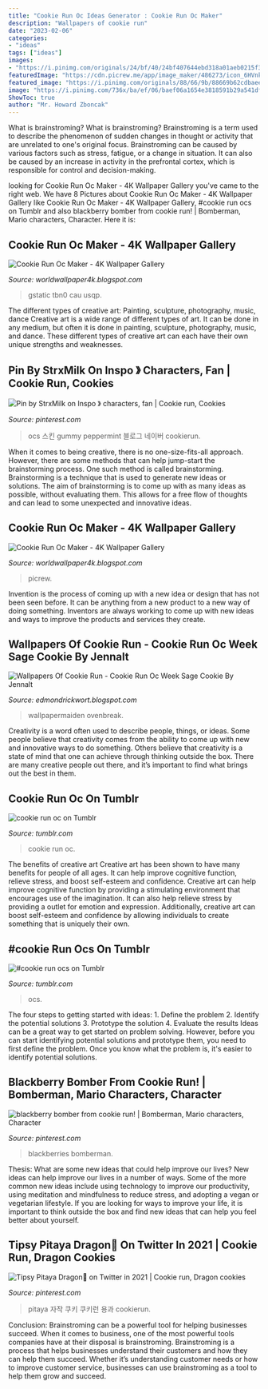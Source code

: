 ```yaml
---
title: "Cookie Run Oc Ideas Generator : Cookie Run Oc Maker"
description: "Wallpapers of cookie run"
date: "2023-02-06"
categories:
- "ideas"
tags: ["ideas"]
images:
- "https://i.pinimg.com/originals/24/bf/40/24bf407644ebd318a01aeb0215f3fee7.png"
featuredImage: "https://cdn.picrew.me/app/image_maker/486273/icon_6HVnketRife0xz6e.png"
featured_image: "https://i.pinimg.com/originals/88/66/9b/88669b62cdbaeedff9220a65725483d0.png"
image: "https://i.pinimg.com/736x/ba/ef/06/baef06a1654e3818591b29a541df24d3.jpg"
ShowToc: true
author: "Mr. Howard Zboncak"
---
```



What is brainstroming?
What is brainstroming? Brainstroming is a term used to describe the phenomenon of sudden changes in thought or activity that are unrelated to one's original focus. Brainstroming can be caused by various factors such as stress, fatigue, or a change in situation. It can also be caused by an increase in activity in the prefrontal cortex, which is responsible for control and decision-making.

	

		
looking for Cookie Run Oc Maker - 4K Wallpaper Gallery you've came to the right web. We have 8 Pictures about Cookie Run Oc Maker - 4K Wallpaper Gallery like Cookie Run Oc Maker - 4K Wallpaper Gallery, #cookie run ocs on Tumblr and also blackberry bomber from cookie run! | Bomberman, Mario characters, Character. Here it is:
		
    
## Cookie Run Oc Maker - 4K Wallpaper Gallery

<img loading=lazy src="https://pbs.twimg.com/media/EQvoIT3XYAAq79s.jpg" onerror="this.onerror=null;this.src='https://tse3.mm.bing.net/th?id=OIP.H3T3esQwZ-k7vsZ0qlKhCAHaJx&amp;pid=15.1';" alt="Cookie Run Oc Maker - 4K Wallpaper Gallery">

_Source: worldwallpaper4k.blogspot.com_

>gstatic tbn0 cau usqp. 

	

The different types of creative art: Painting, sculpture, photography, music, dance
Creative art is a wide range of different types of art. It can be done in any medium, but often it is done in painting, sculpture, photography, music, and dance. These different types of creative art can each have their own unique strengths and weaknesses.

    
## Pin By StrxMilk On Inspo 》 Characters, Fan | Cookie Run, Cookies

<img loading=lazy src="https://i.pinimg.com/originals/88/66/9b/88669b62cdbaeedff9220a65725483d0.png" onerror="this.onerror=null;this.src='https://tse1.mm.bing.net/th?id=OIP.92jJ87-nTmItDLPk8DSm4AHaHa&amp;pid=15.1';" alt="Pin by StrxMilk on Inspo 》 characters, fan | Cookie run, Cookies">

_Source: pinterest.com_

>ocs 스킨 gummy peppermint 블로그 네이버 cookierun. 

	

When it comes to being creative, there is no one-size-fits-all approach. However, there are some methods that can help jump-start the brainstorming process. One such method is called brainstorming. Brainstorming is a technique that is used to generate new ideas or solutions. The aim of brainstorming is to come up with as many ideas as possible, without evaluating them. This allows for a free flow of thoughts and can lead to some unexpected and innovative ideas.

    
## Cookie Run Oc Maker - 4K Wallpaper Gallery

<img loading=lazy src="https://cdn.picrew.me/app/image_maker/486273/icon_6HVnketRife0xz6e.png" onerror="this.onerror=null;this.src='https://tse2.mm.bing.net/th?id=OIP.vW3ypIU1TfiC8N1kmtNx1wAAAA&amp;pid=15.1';" alt="Cookie Run Oc Maker - 4K Wallpaper Gallery">

_Source: worldwallpaper4k.blogspot.com_

>picrew. 

	

Invention is the process of coming up with a new idea or design that has not been seen before. It can be anything from a new product to a new way of doing something. Inventors are always working to come up with new ideas and ways to improve the products and services they create.

    
## Wallpapers Of Cookie Run - Cookie Run Oc Week Sage Cookie By Jennalt

<img loading=lazy src="https://www.wallpapermaiden.com/wallpaper/42386/download/320x480/cookie-run-ovenbreak-anime-games-cream-unicorn-lemon-cookie-anime.jpeg" onerror="this.onerror=null;this.src='https://tse4.mm.bing.net/th?id=OIP.JFs9zdYCceMEaGmyD_XvWgHaFX&amp;pid=15.1';" alt="Wallpapers Of Cookie Run - Cookie Run Oc Week Sage Cookie By Jennalt">

_Source: edmondrickwort.blogspot.com_

>wallpapermaiden ovenbreak. 

	

Creativity is a word often used to describe people, things, or ideas. Some people believe that creativity comes from the ability to come up with new and innovative ways to do something. Others believe that creativity is a state of mind that one can achieve through thinking outside the box. There are many creative people out there, and it’s important to find what brings out the best in them.

    
## Cookie Run Oc On Tumblr

<img loading=lazy src="https://64.media.tumblr.com/635be76c400a4874616d5cc043c5a98e/tumblr_pj45jhJP5K1u242d5_540.gif" onerror="this.onerror=null;this.src='https://tse2.mm.bing.net/th?id=OIP.KNZuW18Zs1d5vVrHt0Y8YQAAAA&amp;pid=15.1';" alt="cookie run oc on Tumblr">

_Source: tumblr.com_

>cookie run oc. 

	

The benefits of creative art
Creative art has been shown to have many benefits for people of all ages. It can help improve cognitive function, relieve stress, and boost self-esteem and confidence.
Creative art can help improve cognitive function by providing a stimulating environment that encourages use of the imagination. It can also help relieve stress by providing a outlet for emotion and expression. Additionally, creative art can boost self-esteem and confidence by allowing individuals to create something that is uniquely their own.

    
## #cookie Run Ocs On Tumblr

<img loading=lazy src="https://64.media.tumblr.com/e39e3aa85b1812255f4e4f8d339043b1/8b59560ba09db9f1-84/s640x960/c24dbf3c891e100d4d40f039124c217230be2b39.png" onerror="this.onerror=null;this.src='https://tse3.mm.bing.net/th?id=OIP.92sTkEJu4tvv5rfFxzvJygHaJu&amp;pid=15.1';" alt="#cookie run ocs on Tumblr">

_Source: tumblr.com_

>ocs. 

	

The four steps to getting started with ideas: 1. Define the problem 2. Identify the potential solutions 3. Prototype the solution 4. Evaluate the results
Ideas can be a great way to get started on problem solving. However, before you can start identifying potential solutions and prototype them, you need to first define the problem. Once you know what the problem is, it's easier to identify potential solutions.

    
## Blackberry Bomber From Cookie Run! | Bomberman, Mario Characters, Character

<img loading=lazy src="https://i.pinimg.com/originals/24/bf/40/24bf407644ebd318a01aeb0215f3fee7.png" onerror="this.onerror=null;this.src='https://tse2.mm.bing.net/th?id=OIP.xJiFR-6qVVaxQk4fkaISEAHaKa&amp;pid=15.1';" alt="blackberry bomber from cookie run! | Bomberman, Mario characters, Character">

_Source: pinterest.com_

>blackberries bomberman. 

	

Thesis: What are some new ideas that could help improve our lives?
New ideas can help improve our lives in a number of ways. Some of the more common new ideas include using technology to improve our productivity, using meditation and mindfulness to reduce stress, and adopting a vegan or vegetarian lifestyle. If you are looking for ways to improve your life, it is important to think outside the box and find new ideas that can help you feel better about yourself.

    
## Tipsy Pitaya Dragon🐉 On Twitter In 2021 | Cookie Run, Dragon Cookies

<img loading=lazy src="https://i.pinimg.com/736x/ba/ef/06/baef06a1654e3818591b29a541df24d3.jpg" onerror="this.onerror=null;this.src='https://tse4.mm.bing.net/th?id=OIP.qZunAtRU2gOUEMv_6NOWXgHaG9&amp;pid=15.1';" alt="Tipsy Pitaya Dragon🐉 on Twitter in 2021 | Cookie run, Dragon cookies">

_Source: pinterest.com_

>pitaya 자작 쿠키 쿠키런 용과 cookierun. 

	

Conclusion: Brainstroming can be a powerful tool for helping businesses succeed.
When it comes to business, one of the most powerful tools companies have at their disposal is brainstroming. Brainstroming is a process that helps businesses understand their customers and how they can help them succeed. Whether it’s understanding customer needs or how to improve customer service, businesses can use brainstroming as a tool to help them grow and succeed.


